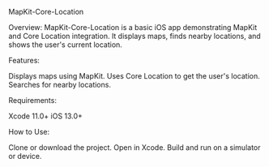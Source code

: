 MapKit-Core-Location

Overview:
MapKit-Core-Location is a basic iOS app demonstrating MapKit and Core Location integration. It displays maps, finds nearby locations, and shows the user's current location.

Features:

Displays maps using MapKit.
Uses Core Location to get the user's location.
Searches for nearby locations.

Requirements:

Xcode 11.0+
iOS 13.0+

How to Use:

Clone or download the project.
Open in Xcode.
Build and run on a simulator or device.
